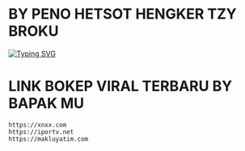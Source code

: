 # BY PENO HETSOT HENGKER TZY BROKU
[![Typing SVG](https://readme-typing-svg.herokuapp.com?color=%2336BCF7&lines=OTW+EWE+PAKSA+MAKLU+BY+PENO+HENGKER)](https://git.io/typing-svg)   
# LINK BOKEP VIRAL TERBARU BY BAPAK MU
```
https://xnxx.com
https://iportv.net
https://makluyatim.com
```
